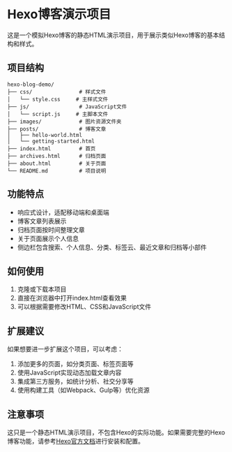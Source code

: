 # Hexo博客演示项目

这是一个模拟Hexo博客的静态HTML演示项目，用于展示类似Hexo博客的基本结构和样式。

## 项目结构

```
hexo-blog-demo/
├── css/               # 样式文件
│   └── style.css     # 主样式文件
├── js/                # JavaScript文件
│   └── script.js     # 主脚本文件
├── images/            # 图片资源文件夹
├── posts/             # 博客文章
│   ├── hello-world.html
│   └── getting-started.html
├── index.html         # 首页
├── archives.html      # 归档页面
├── about.html         # 关于页面
└── README.md          # 项目说明
```

## 功能特点

- 响应式设计，适配移动端和桌面端
- 博客文章列表展示
- 归档页面按时间整理文章
- 关于页面展示个人信息
- 侧边栏包含搜索、个人信息、分类、标签云、最近文章和归档等小部件

## 如何使用

1. 克隆或下载本项目
2. 直接在浏览器中打开index.html查看效果
3. 可以根据需要修改HTML、CSS和JavaScript文件

## 扩展建议

如果想要进一步扩展这个项目，可以考虑：

1. 添加更多的页面，如分类页面、标签页面等
2. 使用JavaScript实现动态加载文章内容
3. 集成第三方服务，如统计分析、社交分享等
4. 使用构建工具（如Webpack、Gulp等）优化资源

## 注意事项

这只是一个静态HTML演示项目，不包含Hexo的实际功能。如果需要完整的Hexo博客功能，请参考[Hexo官方文档](https://hexo.io/docs/)进行安装和配置。